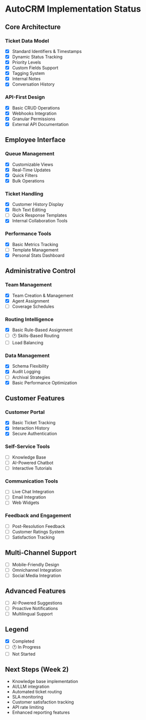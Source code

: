 # AutoCRM Implementation Status

## Core Architecture
### Ticket Data Model
- [x] Standard Identifiers & Timestamps
- [x] Dynamic Status Tracking
- [x] Priority Levels
- [x] Custom Fields Support
- [x] Tagging System
- [x] Internal Notes
- [x] Conversation History

### API-First Design
- [x] Basic CRUD Operations
- [x] Webhooks Integration
- [x] Granular Permissions
- [x] External API Documentation

## Employee Interface
### Queue Management
- [x] Customizable Views
- [x] Real-Time Updates
- [x] Quick Filters
- [x] Bulk Operations

### Ticket Handling
- [x] Customer History Display
- [x] Rich Text Editing
- [ ] Quick Response Templates
- [x] Internal Collaboration Tools

### Performance Tools
- [x] Basic Metrics Tracking
- [ ] Template Management
- [x] Personal Stats Dashboard

## Administrative Control
### Team Management
- [x] Team Creation & Management
- [x] Agent Assignment
- [ ] Coverage Schedules

### Routing Intelligence
- [x] Basic Rule-Based Assignment
- [ ] 🕐 Skills-Based Routing
- [ ] Load Balancing

### Data Management
- [x] Schema Flexibility
- [x] Audit Logging
- [ ] Archival Strategies
- [x] Basic Performance Optimization

## Customer Features
### Customer Portal
- [x] Basic Ticket Tracking
- [x] Interaction History
- [x] Secure Authentication

### Self-Service Tools
- [ ] Knowledge Base
- [ ] AI-Powered Chatbot
- [ ] Interactive Tutorials

### Communication Tools
- [ ] Live Chat Integration
- [ ] Email Integration
- [ ] Web Widgets

### Feedback and Engagement
- [ ] Post-Resolution Feedback
- [ ] Customer Ratings System
- [ ] Satisfaction Tracking

## Multi-Channel Support
- [ ] Mobile-Friendly Design
- [ ] Omnichannel Integration
- [ ] Social Media Integration

## Advanced Features
- [ ] AI-Powered Suggestions
- [ ] Proactive Notifications
- [ ] Multilingual Support

## Legend
- [x] Completed
- [ ] 🕐 In Progress
- [ ] Not Started

## Next Steps (Week 2)
- Knowledge base implementation
- AI/LLM integration
- Automated ticket routing
- SLA monitoring
- Customer satisfaction tracking
- API rate limiting
- Enhanced reporting features